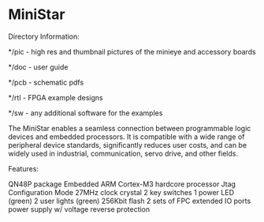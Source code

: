 # MiniStar
Directory Information:

*/pic - high res and thumbnail pictures of the minieye and accessory boards

*/doc - user guide

*/pcb - schematic pdfs

*/rtl - FPGA example designs

*/sw - any additional software for the examples

The MiniStar enables a seamless connection between programmable logic devices and embedded processors.
It is compatible with a wide range of peripheral device standards, significantly reduces user costs, 
and can be widely used in industrial, communication, servo drive, and other fields. 

Features:

QN48P package 
Embedded ARM Cortex-M3 hardcore processor 
Jtag Configuration Mode
27MHz clock crystal
2 key switches
1 power LED (green)
2  user lights (green)
256Kbit flash 
2 sets of FPC extended IO ports
power supply w/ voltage reverse protection


